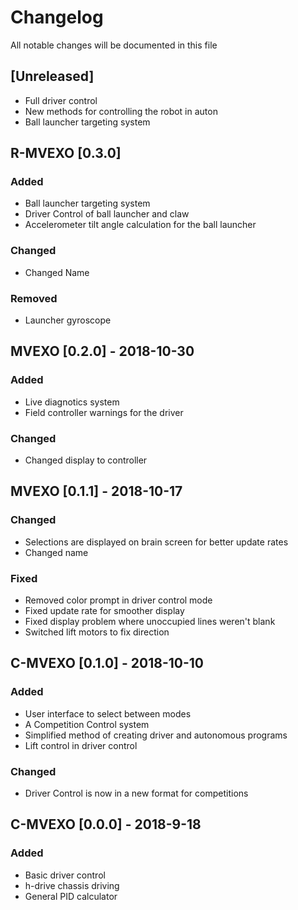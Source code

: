# Changelog
All notable changes will be documented in this file

## [Unreleased]
- Full driver control
- New methods for controlling the robot in auton
- Ball launcher targeting system

## R-MVEXO [0.3.0]
### Added
- Ball launcher targeting system
- Driver Control of ball launcher and claw
- Accelerometer tilt angle calculation for the ball launcher
### Changed
- Changed Name
### Removed
- Launcher gyroscope
## MVEXO [0.2.0] - 2018-10-30
### Added
- Live diagnotics system
- Field controller warnings for the driver
### Changed
- Changed display to controller
## MVEXO [0.1.1] - 2018-10-17
### Changed
- Selections are displayed on brain screen for better update rates
- Changed name
### Fixed
- Removed color prompt in driver control mode
- Fixed update rate for smoother display
- Fixed display problem where unoccupied lines weren't blank
- Switched lift motors to fix direction
## C-MVEXO [0.1.0] - 2018-10-10
### Added
- User interface to select between modes
- A Competition Control system
- Simplified method of creating driver and autonomous programs
- Lift control in driver control
### Changed
- Driver Control is now in a new format for competitions

## C-MVEXO [0.0.0] - 2018-9-18
### Added
- Basic driver control
- h-drive chassis driving
- General PID calculator
